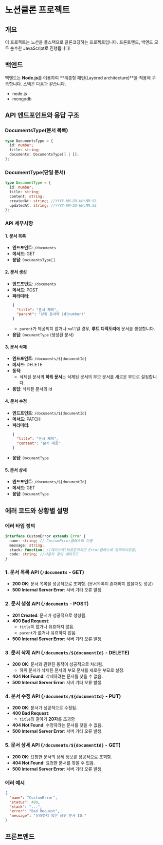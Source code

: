 # 노션클론 프로젝트

## 개요

이 프로젝트는 노션을 풀스택으로 클론코딩하는 프로젝트입니다.
프론트엔드, 백엔드 모두 순수한 JavaScript로 진행됩니다!

## 백엔드

백엔드는 **Node.js**를 이용하여 **계층형 패턴(Layered architecture)**을 적용해 구축합니다.
스택은 다음과 같습니다.

- node.js
- mongodb

## API 엔드포인트와 응답 구조

### DocumentsType(문서 목록)

```ts
type DocumentsType = {
  id: number;
  title: string;
  documents: DocumentsType[] | [];
};
```

### DocumentType(단일 문서)

```ts
type DocumentType = {
  id: number;
  title: string;
  content: string;
  createdAt: string; //YYYY-MM-DD-HH:MM:SS
  updatedAt: string; //YYYY-MM-DD-HH:MM:SS
};
```

### API 세부사항

#### 1. 문서 목록

- **엔드포인트**: `/documents`
- **메서드**: GET
- **응답**: `DocumentsType[]`

#### 2. 문서 생성

- **엔드포인트**: `/documents`
- **메서드**: POST
- **파라미터**:
  ```json
  {
    "title": "문서 제목",
    "parent": "상위 문서의 id(number)"
  }
  ```
  - `parent`가 제공되지 않거나 `null`일 경우, **루트 디렉토리**에 문서를 생성합니다.
- **응답**: `DocumentType` (생성된 문서)

#### 3. 문서 삭제

- **엔드포인트**: `/documents/${documentId}`
- **메서드**: DELETE
- **동작**:
  - 삭제된 문서의 **하위 문서**는 삭제된 문서의 부모 문서를 새로운 부모로 설정합니다.
- **응답**: 삭제된 문서의 id

#### 4. 문서 수정

- **엔드포인트**: `/documents/${documentId}`
- **메서드**: PATCH
- **파라미터**:
  ```json
  {
    "title": "문서 제목",
    "content": "문서 내용"
  }
  ```
- **응답**: `DocumentType`

#### 5. 문서 상세

- **엔드포인트**: `/documents/${documentId}`
- **메서드**: GET
- **응답**: `DocumentType`

## 에러 코드와 상황별 설명

### 에러 타입 정의

```ts
interface CustomError extends Error {
  name: string; // CustomError클래스의 이름
  message: string;
  stack: function; //에러스택(비표준이지만 Error클래스에 정의되어있음)
  code: string; //사용자 정의 에러코드
}
```

### 1. 문서 목록 API (`/documents` - GET)

- **200 OK**: 문서 목록을 성공적으로 조회함. (문서목록이 존재하지 않을때도 성공)
- **500 Internal Server Error**: 서버 기타 오류 발생.

### 2. 문서 생성 API (`/documents` - POST)

- **201 Created**: 문서가 성공적으로 생성됨.
- **400 Bad Request**:
  - `title`이 없거나 유효하지 않음.
  - `parent`가 없거나 유효하지 않음.
- **500 Internal Server Error**: 서버 기타 오류 발생.

### 3. 문서 삭제 API (`/documents/${documentId}` - DELETE)

- **200 OK**: 문서와 관련된 동작이 성공적으로 처리됨.
  - 하위 문서가 삭제된 문서의 부모 문서를 새로운 부모로 설정.
- **404 Not Found**: 삭제하려는 문서를 찾을 수 없음.
- **500 Internal Server Error**: 서버 기타 오류 발생.

### 4. 문서 수정 API (`/documents/${documentId}` - PUT)

- **200 OK**: 문서가 성공적으로 수정됨.
- **400 Bad Request**:
  - `title`의 길이가 **20자**를 초과함
- **404 Not Found**: 수정하려는 문서를 찾을 수 없음.
- **500 Internal Server Error**: 서버 기타 오류 발생.

### 5. 문서 상세 API (`/documents/${documentId}` - GET)

- **200 OK**: 요청한 문서의 상세 정보를 성공적으로 조회함.
- **404 Not Found**: 요청한 문서를 찾을 수 없음.
- **500 Internal Server Error**: 서버 기타 오류 발생.

### 에러 예시

```json
{
  "name": "CustomError",
  "status": 400,
  "stack": "...",
  "error": "Bad Request",
  "message": "유효하지 않은 상위 문서 ID."
}
```

## 프론트엔드
